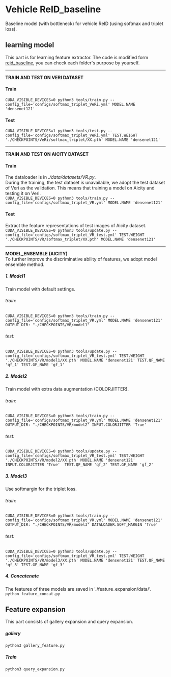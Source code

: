# Vehicle ReID_baseline
Baseline model (with bottleneck) for vehicle ReID (using softmax and triplet loss).

## learning model
This part is for learning feature extractor. The code is modified form [reid_baseline](https://github.com/L1aoXingyu/reid_baseline), you can check each folder's purpose by yourself.

------------


**TRAIN AND TEST ON VERI DATASET**
#### Train
`CUDA_VISIBLE_DEVICES=0 python3 tools/train.py --config_file='configs/softmax_triplet_VeRi.yml' MODEL.NAME 'densenet121' `
#### Test
`CUDA_VISIBLE_DEVICES=1 python3 tools/test.py --config_file='configs/softmax_triplet_VeRi.yml' TEST.WEIGHT './CHECKPOINTS/VeRi/softmax_triplet/XX.pth' MODEL.NAME 'densenet121' `

------------


**TRAIN AND TEST ON AICITY DATASET**
#### Train
The dataloader is in *./data/datasets/VR.py*. <br/>
During the training, the test dataset is unavailable, we adopt the test dataset of Veri as the validation. This means that training a model on Aicity and testing it on Veri. <br/>
`CUDA_VISIBLE_DEVICES=0 python3 tools/train.py --config_file='configs/softmax_triplet_VR.yml' MODEL.NAME 'densenet121' `
#### Test
 Extract the feature representations of test images of Aicity dataset. <br/>
`CUDA_VISIBLE_DEVICES=0 python3 tools/update.py --config_file='configs/softmax_triplet_VR_test.yml' TEST.WEIGHT './CHECKPOINTS/VR/softmax_triplet/XX.pth' MODEL.NAME 'densenet121'`

------------


**MODEL_ENSEMBLE (AICITY)**<br/>
To further improve the discriminative ability of features, we adopt model ensemble method.
##### 1. Model1 
Train model with default settings. <br/>
###### *train:* <br/>
`CUDA_VISIBLE_DEVICES=0 python3 tools/train.py --config_file='configs/softmax_triplet_VR.yml' MODEL.NAME 'densenet121'  OUTPUT_DIR: "./CHECKPOINTS/VR/model1"`<br/>
###### *test:*<br/>
`CUDA_VISIBLE_DEVICES=0 python3 tools/update.py --config_file='configs/softmax_triplet_VR_test.yml' TEST.WEIGHT './CHECKPOINTS/VR/model1/XX.pth' MODEL.NAME 'densenet121' TEST.QF_NAME 'qf_1' TEST.GF_NAME 'gf_1'`<br/>
##### 2. Model2 
Train model with extra data augmentation (COLORJITTER).<br/>
###### *train:*<br/>
`CUDA_VISIBLE_DEVICES=0 python3 tools/train.py --config_file='configs/softmax_triplet_VR.yml' MODEL.NAME 'densenet121'  OUTPUT_DIR: "./CHECKPOINTS/VR/model2" INPUT.COLORJITTER 'True'`<br/>
###### *test:*<br/>
`CUDA_VISIBLE_DEVICES=0 python3 tools/update.py --config_file='configs/softmax_triplet_VR_test.yml' TEST.WEIGHT './CHECKPOINTS/VR/model2/XX.pth' MODEL.NAME 'densenet121' INPUT.COLORJITTER 'True'  TEST.QF_NAME 'qf_2' TEST.GF_NAME 'gf_2'`<br/>
##### 3. Model3
Use softmargin for the triplet loss.<br/>
###### *train:*<br/>
`CUDA_VISIBLE_DEVICES=0 python3 tools/train.py --config_file='configs/softmax_triplet_VR.yml' MODEL.NAME 'densenet121'  OUTPUT_DIR: "./CHECKPOINTS/VR/model3" DATALOADER.SOFT_MARGIN 'True'`<br/>
###### *test:*<br/>
`CUDA_VISIBLE_DEVICES=0 python3 tools/update.py --config_file='configs/softmax_triplet_VR_test.yml' TEST.WEIGHT './CHECKPOINTS/VR/model3/XX.pth' MODEL.NAME 'densenet121' TEST.QF_NAME 'qf_3' TEST.GF_NAME 'gf_3'`<br/>
##### 4. Concatenate
The features of three models are saved in './feature_expansion/data/'. <br/>
`python feature_concat.py`
## Feature expansion
This part consists of gallery expansion and query expansion.
##### gallery
`python3 gallery_feature.py `
##### Train
`python3 query_expansion.py `
